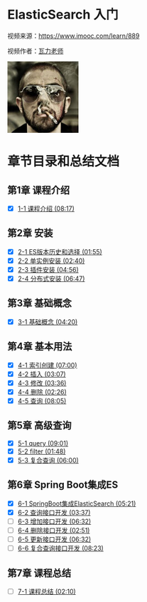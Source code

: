 # ElasticSearch 入门

视频来源：https://www.imooc.com/learn/889

视频作者：[瓦力老师](https://www.imooc.com/t/5646367 "https://www.imooc.com/t/5646367")

![](./doc/img/瓦力老师.jpg)


# 章节目录和总结文档

## 第1章 课程介绍

* [x] [1-1 课程介绍 (08:17)](./doc/1-1_课程介绍.md)

## 第2章 安装

* [x] [2-1 ES版本历史和选择 (01:55)](./doc/2-1_ES版本历史和选择.md)
* [x] [2-2 单实例安装 (02:40)](./doc/2-2_单实例安装.md)
* [x] [2-3 插件安装 (04:56)](./doc/2-3_插件安装.md)
* [x] [2-4 分布式安装 (06:47)](./doc/2-4_分布式安装.md)

## 第3章 基础概念

* [x] [3-1 基础概念 (04:20)](./doc/3-1_基础概念.md)

## 第4章 基本用法

* [x] [4-1 索引创建 (07:00)](./doc/4-1_索引创建.md)
* [x] [4-2 插入 (03:07)](./doc/4-2_插入.md)
* [x] [4-3 修改 (03:36)](./doc/4-3_修改.md)
* [x] [4-4 删除 (02:26)](./doc/4-4_删除.md)
* [x] [4-5 查询 (08:05)](./doc/4-5_查询.md)

## 第5章 高级查询

* [x] [5-1 query (09:01)](./doc/5-1_query.md)
* [x] [5-2 filter (01:48)](./doc/5-2_filter.md)
* [x] [5-3 复合查询 (06:00)](./doc/5-3_复合查询.md)

## 第6章 Spring Boot集成ES

* [x] [6-1 SpringBoot集成ElasticSearch (05:21)](./doc/6-1_SpringBoot集成ElasticSearch.md)
* [x] [6-2 查询接口开发 (03:37)](./doc/6-2_查询接口开发.md)
* [ ] [6-3 增加接口开发 (06:32)](./doc/6-3_增加接口开发.md)
* [ ] [6-4 删除接口开发 (02:51)](./doc/6-4_删除接口开发.md)
* [ ] [6-5 更新接口开发 (06:32)](./doc/6-5_更新接口开发.md)
* [ ] [6-6 复合查询接口开发 (08:23)](./doc/6-6_复合查询接口开发.md)

## 第7章 课程总结

* [ ] [7-1 课程总结 (02:10)](./doc/7-1_课程总结.md)

